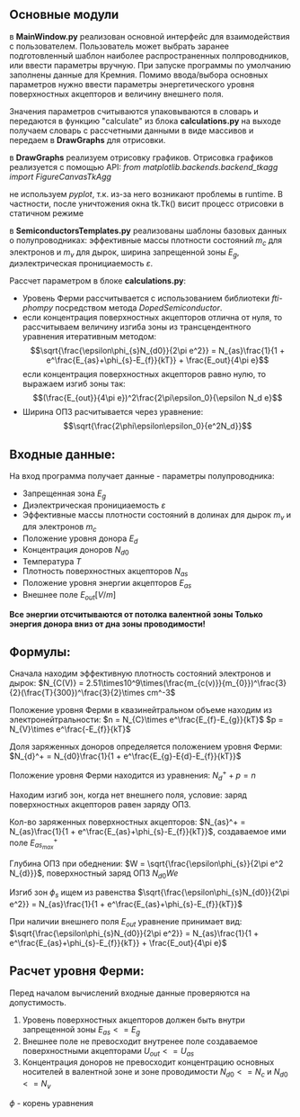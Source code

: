 ## Основные модули
 в **MainWindow.py** реализован основной интерфейс для взаимодействия с пользователем. 
 Пользователь может выбрать заранее подготовленный шаблон наиболее распространенных полпроводников, или ввести параметры вручную.
 При запуске программы по умолчанию заполнены данные для Кремния. Помимо ввода/выбора основных параметров нужно ввести параметры 
 энергетического уровня поверхностных акцепторов и величину внешнего поля.
 
 Значения параметров считываются упаковываются в словарь и передаются в функцию "calculate" из блока **calculations.py** на выходе получаем словарь с рассчетными данными в виде массивов и передаем в **DrawGraphs** для отрисовки.

в **DrawGraphs** реализуем отрисовку графиков.
Отрисовка графиков реализуется с помощью API:
*from matplotlib.backends.backend_tkagg import FigureCanvasTkAgg*

не используем *pyplot*, т.к. из-за него возникают проблемы в runtime.
В частности, после уничтожения окна tk.Tk() висит процесс отрисовки в статичном режиме

в **SemiconductorsTemplates.py** реализованы шаблоны базовых данных о полупроводниках:
эффективные массы плотности состояний $m_{c}$ для электронов и $m_{v}$ для дырок,
ширина запрещенной зоны $E_{g}$, диэлектрическая пронициаемость $ε$.

Рассчет параметром в блоке **calculations.py**:
- Уровень Ферми рассчитывается с использованием библиотеки *fti-phompy* посредством метода *DopedSemiconductor*.
- если концентрация поверхностных акцепторов отлична от нуля, то рассчитываем величину изгиба зоны из трансцендентного уравнения итеративным методом: 
$$\sqrt{\frac{\epsilon\phi_{s}N_{d0}}{2\pi e^2}} = N_{as}\frac{1}{1 + e^\frac{E_{as}+\phi_{s}-E_{f}}{kT}} + \frac{E_out}{4\pi e}$$
если концентрация поверхностных акцепторов равно нулю, то выражаем изгиб зоны так: $$(\frac{E_{out}}{4\pi e})^2\frac{2\pi\epsilon_0}{\epsilon N_d e}$$
- Ширина ОПЗ расчитывается через уравнение: $$\sqrt{\frac{2\phi\epsilon\epsilon_0}{e^2N_d}}$$

## Входные данные:
На вход программа получает данные - параметры полупроводника: 
- Запрещенная зона $E_{g}$
- Диэлектрическая пронициаемость $ε$
- Эффективные массы плотности состояний в долинах для дырок $m_{v}$
и для электронов $m_{c}$
- Положение уровня донора $E_{d}$
- Концентрация доноров $N_{d0}$
- Температура $T$
- Плотность поверхностных акцепторов $N_{as}$
- Положение уровня энергии акцепторов $E_{as}$
- Внешнее поле $E_{out} [V/m]$

**Все энергии отсчитываются от потолка валентной зоны
Только энергия донора вниз от дна зоны проводимости!**

## Формулы:

Сначала находим эффективную плотность состояний электронов и дырок:
$N_{C(V)} = 2.51\times10^9\times(\frac{m_{c(v)}}{m_{0}})^\frac{3}{2}(\frac{T}{300})^\frac{3}{2}\times cm^-3$

Положение уровня Ферми в квазинейтральном объеме находим из электронейтральности:
$n = N_{C}\times e^\frac{E_{f}-E_{g}}{kT}$   $p = N_{V}\times e^\frac{-E_{f}}{kT}$

Доля заряженных доноров определяется положением уровня Ферми:
$N_{d}^+ = N_{d0}\frac{1}{1 + e^\frac{E_{g}-E{d}-E_{f}}{kT}}$

Положение уровня Ферми находится из уравнения: $N_{d}^+ + p = n$

Находим изгиб зон, когда нет внешнего поля, условие: заряд поверхностных акцепторов равен заряду ОПЗ.

Кол-во заряженных поверхностных акцепторов:
$N_{as}^+ = N_{as}\frac{1}{1 + e^\frac{E_{as}+\phi_{s}-E_{f}}{kT}}$, создаваемое ими поле $E_{as_{max}}^+$

Глубина ОПЗ при обеднении:
$W = \sqrt{\frac{\epsilon\phi_{s}}{2\pi e^2 N_{d}}}$, поверхностный заряд ОПЗ $N_{d0}We$

Изгиб зон $\phi_{s}$ ищем из равенства $\sqrt{\frac{\epsilon\phi_{s}N_{d0}}{2\pi e^2}} = N_{as}\frac{1}{1 + e^\frac{E_{as}+\phi_{s}-E_{f}}{kT}}$

При наличии внешнего поля $E_{out}$ уравнение принимает вид:
$\sqrt{\frac{\epsilon\phi_{s}N_{d0}}{2\pi e^2}} = N_{as}\frac{1}{1 + e^\frac{E_{as}+\phi_{s}-E_{f}}{kT}} + \frac{E_out}{4\pi e}$

## Расчет уровня Ферми:

Перед началом вычислений входные данные проверяются на допустимость.
1. Уровень поверхностных акцепторов должен быть внутри запрещенной зоны $E_{as} <= E_{g}$
2. Внешнее поле не превосходит внутренее поле создаваемое поверхностными акцепторами $U_{out} <= U_{as}$
3. Концентрация доноров не превосходит концентрацию основных носителей в валентной зоне и зоне проводимости $N_{d0} <= N_{c}$ и $N_{d0} <= N_{v}$

$\phi$ - корень уравнения
